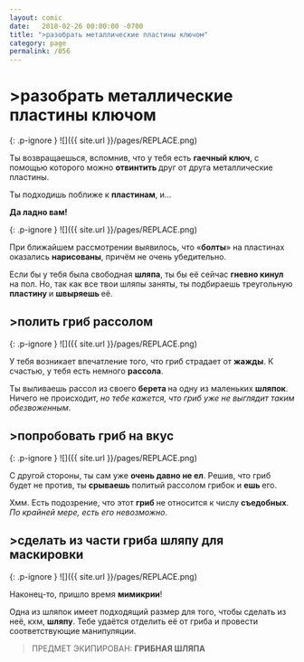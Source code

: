 ```yaml
---
layout: comic
date:   2018-02-26 00:00:00 -0700
title: ">разобрать металлические пластины ключом"
category: page
permalink: /056
---
```

# >разобрать металлические пластины ключом

{: .p-ignore }
![]({{ site.url }}/pages/REPLACE.png)

Ты возвращаешься, вспомнив, что у тебя есть <strong>гаечный ключ</strong>, с помощью которого можно <strong>отвинтить </strong>друг от друга металлические пластины.

Ты подходишь поближе к <strong>пластинам</strong>, и…

<strong>Да ладно вам!</strong>

{: .p-ignore }
![]({{ site.url }}/pages/REPLACE.png)

При ближайшем рассмотрении выявилось, что «<strong>болты</strong>» на пластинах оказались <strong>нарисованы</strong>, причём не очень убедительно.

Если бы у тебя была свободная <strong>шляпа</strong>, ты бы её сейчас <strong>гневно кинул</strong> на пол. Но, так как все твои шляпы заняты, ты подбираешь треугольную <strong>пластину </strong>и <strong>швыряешь </strong>её.

## >полить гриб рассолом

{: .p-ignore }
![]({{ site.url }}/pages/REPLACE.png)

У тебя возникает впечатление того, что гриб страдает от <strong>жажды</strong>. К счастью, у тебя есть немного <strong>рассола</strong>.

Ты выливаешь рассол из своего <strong>берета </strong>на одну из маленьких <strong>шляпок</strong>. Ничего не происходит, <em>но тебе кажется, что гриб уже не выглядит таким обезвоженным</em>.

## >попробовать гриб на вкус

{: .p-ignore }
![]({{ site.url }}/pages/REPLACE.png)

С другой стороны, ты сам уже <strong>очень давно не ел</strong>. Решив, что гриб будет не против, ты <strong>срываешь </strong>политый рассолом грибок и <strong>ешь </strong>его.

Хмм. Есть подозрение, что этот <strong>гриб </strong>не относится к числу <strong>съедобных</strong>. <em>По крайней мере, есть его невозможно</em>.

## >cделать из части гриба шляпу для маскировки

{: .p-ignore }
![]({{ site.url }}/pages/REPLACE.png)

Наконец-то, пришло время <strong>мимикрии</strong>!

Одна из шляпок имеет подходящий размер для того, чтобы сделать из неё, кхм, <strong>шляпу</strong>. Тебе удаётся отделить её от гриба и провести соответствующие манипуляции.

<blockquote>ПРЕДМЕТ ЭКИПИРОВАН: <strong>ГРИБНАЯ ШЛЯПА</strong></blockquote>
